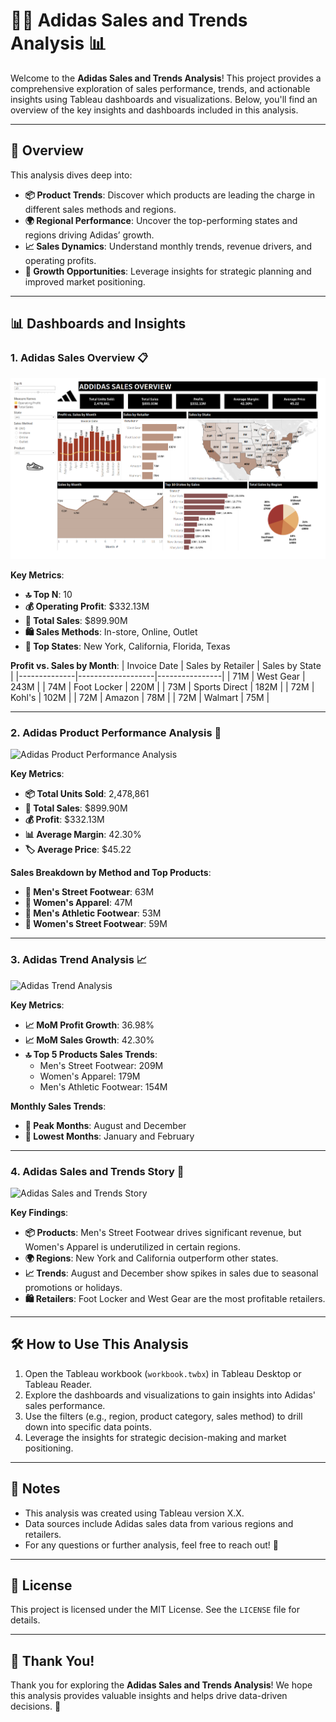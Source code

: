 # 🏃‍♂️ Adidas Sales and Trends Analysis 📊

Welcome to the **Adidas Sales and Trends Analysis**! This project provides a comprehensive exploration of sales performance, trends, and actionable insights using Tableau dashboards and visualizations. Below, you'll find an overview of the key insights and dashboards included in this analysis.

---

## 🌟 Overview

This analysis dives deep into:
- **📦 Product Trends**: Discover which products are leading the charge in different sales methods and regions.
- **🌍 Regional Performance**: Uncover the top-performing states and regions driving Adidas’ growth.
- **📈 Sales Dynamics**: Understand monthly trends, revenue drivers, and operating profits.
- **🚀 Growth Opportunities**: Leverage insights for strategic planning and improved market positioning.

---

## 📊 Dashboards and Insights

### 1. **Adidas Sales Overview** 📋
![Adidas Sales Overview](dashboard_sales.png)  

**Key Metrics**:
- **🔝 Top N**: 10
- **💰 Operating Profit**: $332.13M
- **💸 Total Sales**: $899.90M
- **🛍️ Sales Methods**: In-store, Online, Outlet
- **📍 Top States**: New York, California, Florida, Texas

**Profit vs. Sales by Month**:
| Invoice Date | Sales by Retailer | Sales by State |
|--------------|-------------------|----------------|
| 71M          | West Gear         | 243M           |
| 74M          | Foot Locker       | 220M           |
| 73M          | Sports Direct     | 182M           |
| 72M          | Kohl's            | 102M           |
| 72M          | Amazon            | 78M            |
| 72M          | Walmart           | 75M            |

---

### 2. **Adidas Product Performance Analysis** 👟
![Adidas Product Performance Analysis](image.png)  

**Key Metrics**:
- **📦 Total Units Sold**: 2,478,861
- **💸 Total Sales**: $899.90M
- **💰 Profit**: $332.13M
- **📊 Average Margin**: 42.30%
- **🏷️ Average Price**: $45.22

**Sales Breakdown by Method and Top Products**:
- **👟 Men's Street Footwear**: 63M
- **👗 Women's Apparel**: 47M
- **👟 Men's Athletic Footwear**: 53M
- **👠 Women's Street Footwear**: 59M

---

### 3. **Adidas Trend Analysis** 📈
![Adidas Trend Analysis](image.png)  

**Key Metrics**:
- **📈 MoM Profit Growth**: 36.98%
- **📈 MoM Sales Growth**: 42.30%
- **🔝 Top 5 Products Sales Trends**:
  - Men's Street Footwear: 209M
  - Women's Apparel: 179M
  - Men's Athletic Footwear: 154M

**Monthly Sales Trends**:
- **📅 Peak Months**: August and December
- **📅 Lowest Months**: January and February

---

### 4. **Adidas Sales and Trends Story** 📖
![Adidas Sales and Trends Story](image.png)  

**Key Findings**:
- **📦 Products**: Men's Street Footwear drives significant revenue, but Women's Apparel is underutilized in certain regions.
- **🌍 Regions**: New York and California outperform other states.
- **📈 Trends**: August and December show spikes in sales due to seasonal promotions or holidays.
- **🛍️ Retailers**: Foot Locker and West Gear are the most profitable retailers.

---

## 🛠️ How to Use This Analysis
1. Open the Tableau workbook (`workbook.twbx`) in Tableau Desktop or Tableau Reader.
2. Explore the dashboards and visualizations to gain insights into Adidas' sales performance.
3. Use the filters (e.g., region, product category, sales method) to drill down into specific data points.
4. Leverage the insights for strategic decision-making and market positioning.

---

## 📝 Notes
- This analysis was created using Tableau version X.X.
- Data sources include Adidas sales data from various regions and retailers.
- For any questions or further analysis, feel free to reach out! 📧

---

## 📜 License
This project is licensed under the MIT License. See the `LICENSE` file for details.

---

## 🙌 Thank You!
Thank you for exploring the **Adidas Sales and Trends Analysis**! We hope this analysis provides valuable insights and helps drive data-driven decisions. 🚀
